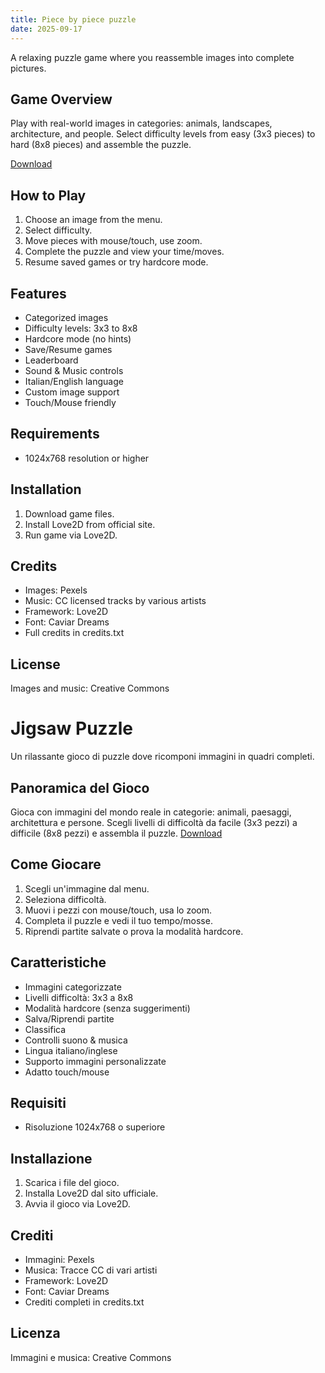 ```yaml
---
title: Piece by piece puzzle
date: 2025-09-17
---
```

A relaxing puzzle game where you reassemble images into complete pictures.

## Game Overview

Play with real-world images in categories: animals, landscapes, architecture, and people. Select difficulty levels from easy (3x3 pieces) to hard (8x8 pieces) and assemble the puzzle.

[Download](https://minifun.itch.io/piece-by-piece)

## How to Play

1. Choose an image from the menu.
2. Select difficulty.
3. Move pieces with mouse/touch, use zoom.
4. Complete the puzzle and view your time/moves.
5. Resume saved games or try hardcore mode.

## Features

- Categorized images
- Difficulty levels: 3x3 to 8x8
- Hardcore mode (no hints)
- Save/Resume games
- Leaderboard
- Sound & Music controls
- Italian/English language
- Custom image support
- Touch/Mouse friendly

## Requirements

- 1024x768 resolution or higher

## Installation

1. Download game files.
2. Install Love2D from official site.
3. Run game via Love2D.

## Credits

- Images: Pexels
- Music: CC licensed tracks by various artists
- Framework: Love2D
- Font: Caviar Dreams
- Full credits in credits.txt

## License

Images and music: Creative Commons  




# Jigsaw Puzzle

Un rilassante gioco di puzzle dove ricomponi immagini in quadri completi.

## Panoramica del Gioco

Gioca con immagini del mondo reale in categorie: animali, paesaggi, architettura e persone. Scegli livelli di difficoltà da facile (3x3 pezzi) a difficile (8x8 pezzi) e assembla il puzzle.
[Download](https://minifun.itch.io/piece-by-piece)

## Come Giocare

1. Scegli un'immagine dal menu.
2. Seleziona difficoltà.
3. Muovi i pezzi con mouse/touch, usa lo zoom.
4. Completa il puzzle e vedi il tuo tempo/mosse.
5. Riprendi partite salvate o prova la modalità hardcore.

## Caratteristiche

- Immagini categorizzate
- Livelli difficoltà: 3x3 a 8x8
- Modalità hardcore (senza suggerimenti)
- Salva/Riprendi partite
- Classifica
- Controlli suono & musica
- Lingua italiano/inglese
- Supporto immagini personalizzate
- Adatto touch/mouse

## Requisiti

- Risoluzione 1024x768 o superiore

## Installazione

1. Scarica i file del gioco.
2. Installa Love2D dal sito ufficiale.
3. Avvia il gioco via Love2D.

## Crediti

- Immagini: Pexels
- Musica: Tracce CC di vari artisti
- Framework: Love2D
- Font: Caviar Dreams
- Crediti completi in credits.txt

## Licenza

Immagini e musica: Creative Commons  

